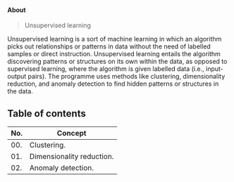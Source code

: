 #### About

> Unsupervised learning

Unsupervised learning is a sort of machine learning in which an algorithm picks out relationships or patterns in data without the need of labelled samples or direct instruction. Unsupervised learning entails the algorithm discovering patterns or structures on its own within the data, as opposed to supervised learning, where the algorithm is given labelled data (i.e., input-output pairs). The programme uses methods like clustering, dimensionality reduction, and anomaly detection to find hidden patterns or structures in the data.

## Table of contents
| No. | Concept |
| --- | ------- |
| 00. | Clustering. |
| 01. | Dimensionality reduction. |
| 02. | Anomaly detection. |